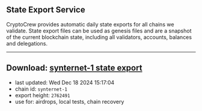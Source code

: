 ## State Export Service
CryptoCrew provides automatic daily state exports for all chains we validate. State export files can be used as genesis files and are a snapshot of the current blockchain state, including all validators, accounts, balances and delegations.

---
**Download: [synternet-1 state export](https://dl-eu2.ccvalidators.com/SERVICE/synternet/synternet-1_export_2762491.json)**
---

- last updated: Wed Dec 18 2024 15:17:04
- chain id: `synternet-1`
- export height: `2762491`
- use for: airdrops, local tests, chain recovery
